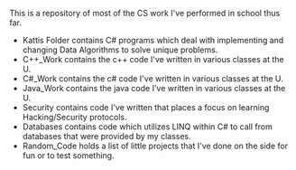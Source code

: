 This is a repository of most of the CS work I've performed in school thus far. 
- Kattis Folder contains C# programs which deal with implementing and changing Data Algorithms to solve unique problems.
- C++_Work contains the c++ code I've written in various classes at the U.
- C#_Work contains the c# code I've written in various classes at the U.
- Java_Work contains the java code I've written in various classes at the U.
- Security contains code I've written that places a focus on learning Hacking/Security protocols.
- Databases contains code which utilizes LINQ within C# to call from databases that were provided by my classes.
- Random_Code holds a list of little projects that I've done on the side for fun or to test something.
